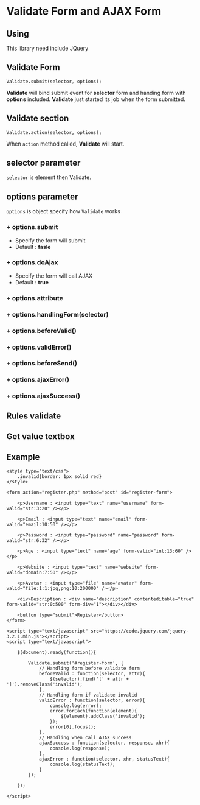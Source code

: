 # Validate Form and AJAX Form

## Using

This library need include JQuery

## Validate Form

````
Validate.submit(selector, options);
````

**Validate** will bind submit event for **selector** form and handing form with **options** included. **Validate** just started its job when the form submitted.

## Validate section

````
Validate.action(selector, options);
````

When `action` method called, **Validate** will start.

## selector parameter

`selector` is element then Validate.

## options parameter

`options` is object specify how `Validate` works

### + options.submit 

* Specify the form will submit
* Default : **fasle**

### + options.doAjax

* Specify the form will call AJAX
* Default : **true**

### + options.attribute

### + options.handlingForm(selector)

### + options.beforeValid()

### + options.validError()

### + options.beforeSend()

### + options.ajaxError()

### + options.ajaxSuccess()

## Rules validate

## Get value textbox

## Example

````
<style type="text/css">
	.invalid{border: 1px solid red}	
</style>

<form action="register.php" method="post" id="register-form">

	<p>Username : <input type="text" name="username" form-valid="str:3:20" /></p>

	<p>Email : <input type="text" name="email" form-valid="email:10:50" /></p>

	<p>Password : <input type="password" name="password" form-valid="str:6:32" /></p>

	<p>Age : <input type="text" name="age" form-valid="int:13:60" /></p>

	<p>Website : <input type="text" name="website" form-valid="domain:7:50" /></p>

	<p>Avatar : <input type="file" name="avatar" form-valid="file:1:1:jpg,png:10:200000" /></p>

	<div>Description : <div name="description" contenteditable="true" form-valid="str:0:500" form-div="1"></div></div>
	
	<button type="submit">Register</button>
</form>

<script type="text/javascript" src="https://code.jquery.com/jquery-3.2.1.min.js"></script>
<script type="text/javascript">

	$(document).ready(function(){

		Validate.submit('#register-form', {
			// Handling form before validate form
			beforeValid : function(selector, attr){
				$(selector).find('[' + attr + ']').removeClass('invalid');
			},
			// Handling form if validate invalid
			validError : function(selector, error){
				console.log(error);
				error.forEach(function(element){
					$(element).addClass('invalid');
				});
				error[0].focus();
			},
			// Handling when call AJAX success
			ajaxSuccess : function(selector, response, xhr){
				console.log(response);
			},
			ajaxError : function(selector, xhr, statusText){
				console.log(statusText);
			}
		});
	
	});

</script>
````